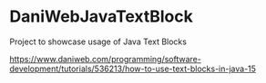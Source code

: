 # DaniWebJavaTextBlock
Project to showcase usage of Java Text Blocks

https://www.daniweb.com/programming/software-development/tutorials/536213/how-to-use-text-blocks-in-java-15
